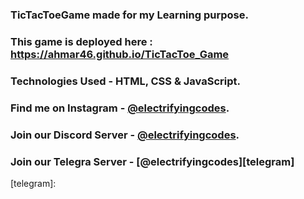 ### TicTacToeGame made for my Learning purpose.

### This game is deployed here : https://ahmar46.github.io/TicTacToe_Game

### Technologies Used - HTML, CSS & JavaScript.

### Find me on Instagram - [@electrifyingcodes][Instagram].
### Join our Discord Server - [@electrifyingcodes][discord].
### Join our Telegra Server - [@electrifyingcodes][telegram]

[Instagram]: https://www.instagram.com/electrifying_codes
[discord]: https://discord.com/invite/VGj9tpuqhm
[telegram]:
